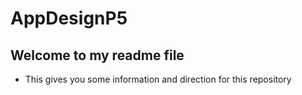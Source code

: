 # AppDesignP5
## Welcome to my readme file
* This gives you some information and direction for this repository
